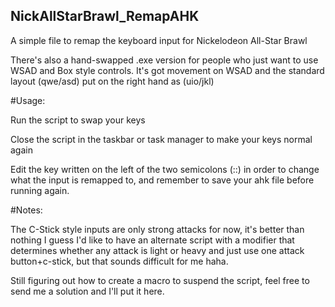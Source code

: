 ## NickAllStarBrawl_RemapAHK
A simple file to remap the keyboard input for Nickelodeon All-Star Brawl

There's also a hand-swapped .exe version for people who just want to use WSAD and Box style controls. It's got movement on WSAD and the standard layout (qwe/asd) put on the right hand as (uio/jkl)

#Usage:

Run the script to swap your keys

Close the script in the taskbar or task manager to make your keys normal again

Edit the key written on the left of the two semicolons (::) in order to change what the input is remapped to, and remember to save your ahk file before running again.

#Notes:

The C-Stick style inputs are only strong attacks for now, it's better than nothing I guess
I'd like to have an alternate script with a modifier that determines whether any attack is light or heavy and just use one attack button+c-stick, but that sounds difficult for me haha.

Still figuring out how to create a macro to suspend the script, feel free to send me a solution and I'll put it here.
